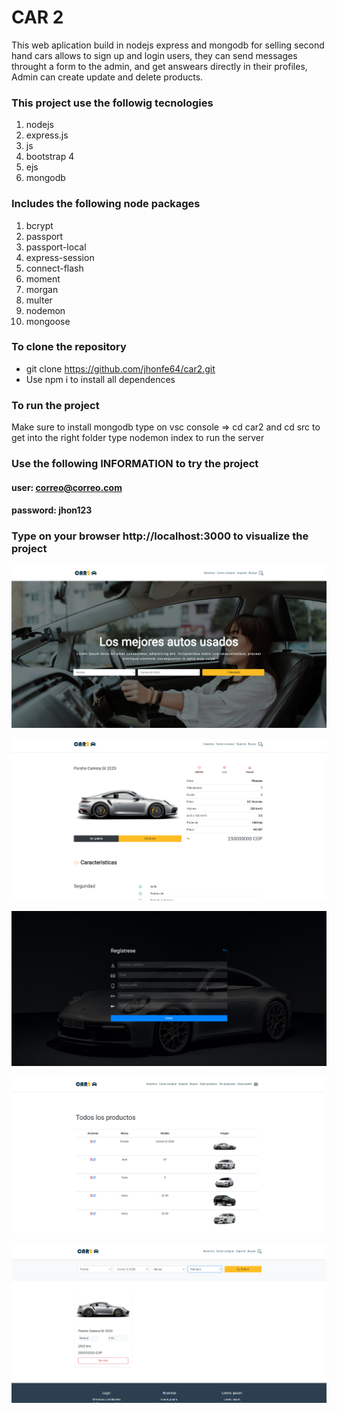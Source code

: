 

# CAR 2

This web aplication build in nodejs express and mongodb for selling second hand cars allows to sign up and login users, they can send messages throught a form to the admin, and get answears directly in their profiles, Admin can create update and delete products.


### This project use the followig tecnologies

1. nodejs
2. express.js
3. js
4. bootstrap 4
5. ejs
6. mongodb

### Includes the following node packages

1. bcrypt 
2. passport
3. passport-local
4. express-session
5. connect-flash
6. moment
7. morgan
8. multer
9. nodemon
10. mongoose


### To clone the repository

- git clone https://github.com/jhonfe64/car2.git
- Use npm i to install all dependences 


### To run the project

Make sure to install mongodb
type on vsc console => cd car2 and cd src to get into the right folder
type nodemon index to run the server


### Use the following INFORMATION to try the project

#### user: correo@correo.com
#### password: jhon123


### Type on your browser http://localhost:3000 to visualize the project



![](https://github.com/jhonfe64/car2/blob/master/c21.jpg?raw=true)


 
![](https://github.com/jhonfe64/car2/blob/master/c22.jpg?raw=true)



![](https://github.com/jhonfe64/car2/blob/master/c24.jpg?raw=true)



![](https://github.com/jhonfe64/car2/blob/master/all_products.png?raw=true)



![](https://github.com/jhonfe64/car2/blob/master/searching2.png?raw=true)
